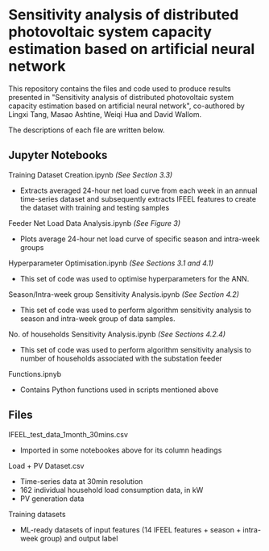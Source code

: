 # Sensitivity analysis of distributed photovoltaic system capacity estimation based on artificial neural network

This repository contains the files and code used to produce results presented in "Sensitivity analysis of distributed photovoltaic system capacity estimation based on artificial neural network", co-authored by Lingxi Tang, Masao Ashtine, Weiqi Hua and David Wallom.

The descriptions of each file are written below. 


## Jupyter Notebooks

Training Dataset Creation.ipynb
*(See Section 3.3)* 
- Extracts averaged 24-hour net load curve from each week in an annual time-series dataset and subsequently extracts IFEEL features to create the dataset with training and testing samples

Feeder Net Load Data Analysis.ipynb
*(See Figure 3)* 
- Plots average 24-hour net load curve of specific season and intra-week groups

Hyperparameter Optimisation.ipynb
*(See Sections 3.1 and 4.1)* 
- This set of code was used to optimise hyperparameters for the ANN. 

Season/Intra-week group Sensitivity Analysis.ipynb
*(See Section 4.2)*
- This set of code was used to perform algorithm sensitivity analysis to season and intra-week group of data samples. 

No. of households Sensitivity Analysis.ipynb
*(See Sections 4.2.4)*
- This set of code was used to perform algorithm sensitivity analysis to number of households associated with the substation feeder

Functions.ipnyb
- Contains Python functions used in scripts mentioned above

## Files

IFEEL_test_data_1month_30mins.csv
- Imported in some notebookes above for its column headings

Load + PV Dataset.csv
- Time-series data at 30min resolution
- 162 individual household load consumption data, in kW
- PV generation data 

Training datasets
- ML-ready datasets of input features (14 IFEEL features + season + intra-week group) and output label

